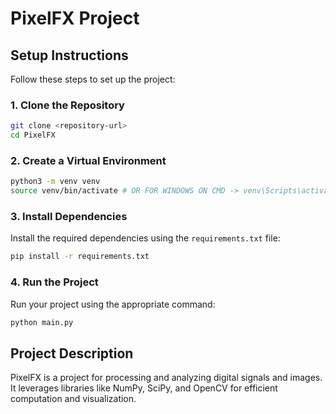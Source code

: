 # PixelFX Project

## Setup Instructions

Follow these steps to set up the project:

### 1. Clone the Repository
```bash
git clone <repository-url>
cd PixelFX
```

### 2. Create a Virtual Environment
```bash
python3 -m venv venv
source venv/bin/activate # OR FOR WINDOWS ON CMD -> venv\Scripts\activate
```

### 3. Install Dependencies
Install the required dependencies using the `requirements.txt` file:
```bash
pip install -r requirements.txt
```

### 4. Run the Project
Run your project using the appropriate command:
```bash
python main.py
```

## Project Description
PixelFX is a project for processing and analyzing digital signals and images. It leverages libraries like NumPy, SciPy, and OpenCV for efficient computation and visualization.
